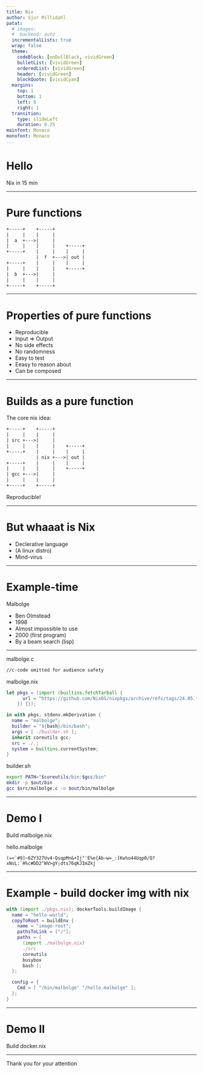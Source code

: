 ```yaml
---
title: Nix
author: Sjur Millidahl
patat:
  # images:
  #  backend: auto
  incrementalLists: true
  wrap: false
  theme:
    codeBlock: [onDullBlack, vividGreen]
    bulletList: [vividGreen]
    orderedList: [vividGreen]
    header: [vividGreen]
    blockQuote: [vividCyan]
  margins:
    top: 1
    bottom: 1
    left: 6
    right: 1
  transition:
    type: slideLeft
    duration: 0.25
mainfont: Monaco
monofont: Monaco
...
```


# Hello

Nix in 15 min

---

# Pure functions

```txt
+-----+    +-----+           
|     |    |     |           
|  a  +--->|     |           
|     |    |     |    +-----+
+-----+    |     |    |     |
           |  f  +--->| out |
+-----+    |     |    |     |
|     |    |     |    +-----+
|  b  +--->|     |           
|     |    |     |           
+-----+    +-----+           
```

---

# Properties of pure functions

* Reproducible
* Input => Output
* No side effects
* No randomness
* Easy to test
* Eeasy to reason about
* Can be composed

---

# Builds as a pure function

The core nix idea:

```txt
+-----+    +-----+           
|     |    |     |           
| src +--->|     |           
|     |    |     |    +-----+
+-----+    |     |    |     |
           | nix +--->| out |
+-----+    |     |    |     |
|     |    |     |    +-----+
| gcc +--->|     |           
|     |    |     |           
+-----+    +-----+           
```

Reproducible!

---

# But whaaat is Nix

- Declerative language
- (A linux distro)
- Mind-virus

---

# Example-time

Malbolge

* Ben Olmstead
* 1998
* Almost impossible to use
* 2000 (first program)
* By a beam search (lisp)

---

malbolge.c
```txt
//c-code omitted for audience safety
```

malbolge.nix
```nix
let pkgs = (import (builtins.fetchTarball {
      url = "https://github.com/NixOS/nixpkgs/archive/refs/tags/24.05.tar.gz";
    }) {});

in with pkgs; stdenv.mkDerivation {
  name = "malbolge";
  builder = "${bash}/bin/bash";
  args = [ ./builder.sh ];
  inherit coreutils gcc;
  src = ./.;
  system = builtins.currentSystem;
}
```

builder.sh
```bash
export PATH="$coreutils/bin:$gcc/bin"
mkdir -p $out/bin
gcc $src/malbolge.c -o $out/bin/malbolge
```

---

# Demo I

Build malbolge.nix

hello.malbolge
```malbolge
(=<`#9]~6ZY327Uv4-QsqpMn&+Ij"'E%e{Ab~w=_:]Kw%o44Uqp0/Q?xNvL:`H%c#DD2^WV>gY;dts76qKJImZkj
```

---

# Example - build docker img with nix

```nix
with (import ./pkgs.nix); dockerTools.buildImage {
  name = "hello-world";
  copyToRoot = buildEnv {
    name = "image-root";
    pathsToLink = ["/"];
    paths = [
      (import ./malbolge.nix)
      ./src
      coreutils
      busybox
      bash ];
  };

  config = {
    Cmd = [ "/bin/malbolge" "/hello.malbolge" ];
  };
}
```

---

# Demo II

Build docker.nix

---

Thank you for your attention
